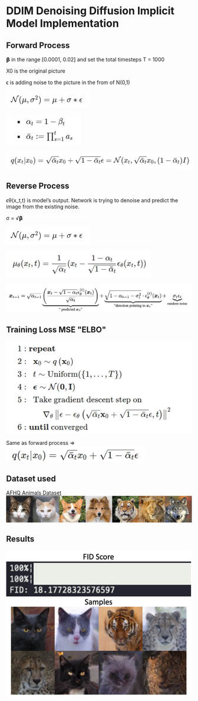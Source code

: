 # DDIM Denoising Diffusion Implicit Model Implementation

## Forward Process
𝝱 in the range [0.0001, 0.02] and set the total timesteps T = 1000

X0 is the original picture

ϵ is adding noise to the picture in the from of N(0,1)

![pic](assets/DDPM-pre-forward.png)

![pic](assets/DDPM-alpha-forward.png)

![pic](assets/DDPM-forward.png)

## Reverse Process
ϵθ​(x_t​,t) is model’s output. Network is trying to denoise and predict the image from the existing noise.

σ = √𝝱

![pic](assets/DDPM-pre-forward.png)

![pic](assets/DDPM-reverse-mean.png)

![pic](assets/task2_ddim.png)


## Training Loss MSE "ELBO"

![pic](assets/DDPM-loss1.png)

Same as forward process => ![pic](assets/DDPM-loss2.png)

## Dataset used
[AFHQ Animals Dataset](https://huggingface.co/datasets/huggan/AFHQ)
![pic](assets/AFHQ-dataset.png)

## Results
![pic](assets/task2_output_example.png)
